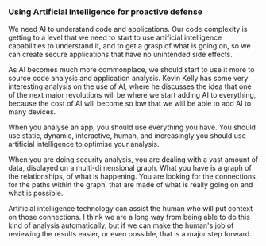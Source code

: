 ### Using Artificial Intelligence for proactive defense

We need AI to understand code and applications. Our code complexity is getting to a level that we need to start to use artificial intelligence capabilities to understand it, and to get a grasp of what is going on, so we can create secure applications that have no unintended side effects.

As AI becomes much more commonplace, we should start to use it more to source code analysis and application analysis. Kevin Kelly has some very interesting analysis on the use of AI, where he discusses the idea that one of the next major revolutions will be where we start adding AI to everything, because the cost of AI will become so low that we will be able to add AI to many devices.

When you analyse an app, you should use everything you have. You should use static, dynamic, interactive, human, and increasingly you should use artificial intelligence to optimise your analysis.

When you are doing security analysis, you are dealing with a vast amount of data, displayed on a multi-dimensional graph. What you have is a graph of the relationships, of what is happening. You are looking for the connections, for the paths within the graph, that are made of what is really going on and what is possible.

Artificial intelligence technology can assist the human who will put context on those connections. I think we are a long way from being able to do this kind of analysis automatically, but if we can make the human's job of reviewing the results easier, or even possible, that is a major step forward.
